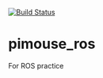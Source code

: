 [![Build Status](https://travis-ci.org/takayukisakai/pimouse_ros.svg?branch=master)](https://travis-ci.org/takayukisakai/pimouse_ros)

# pimouse_ros
For ROS practice
